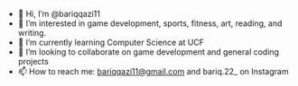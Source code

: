 - 👋 Hi, I’m @bariqqazi11
- 👀 I’m interested in game development, sports, fitness, art, reading, and writing.
- 🌱 I’m currently learning Computer Science at UCF
- 💞️ I’m looking to collaborate on game development and general coding projects
- 📫 How to reach me: bariqqazi11@gmail.com and bariq.22_ on Instagram

<!---
bariqqazi11/bariqqazi11 is a ✨ special ✨ repository because its `README.md` (this file) appears on your GitHub profile.
You can click the Preview link to take a look at your changes.
--->

